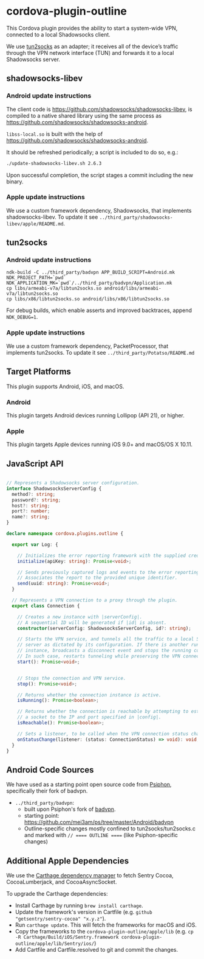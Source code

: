 # cordova-plugin-outline

This Cordova plugin provides the ability to start a system-wide VPN, connected to a local Shadowsocks client.

We use [tun2socks](https://github.com/ambrop72/badvpn-googlecode-export/blob/master/tun2socks/badvpn-tun2socks.8) as an adapter; it receives all of the device’s traffic through the VPN network interface (TUN) and forwards it to a local Shadowsocks server.

## shadowsocks-libev

### Android update instructions

The client code is https://github.com/shadowsocks/shadowsocks-libev, is compiled to a native shared library using the same process as https://github.com/shadowsocks/shadowsocks-android.

`libss-local.so` is built with the help of https://github.com/shadowsocks/shadowsocks-android.

It should be refreshed periodically; a script is included to do so, e.g.:
```bash
./update-shadowsocks-libev.sh 2.6.3
```

Upon successful completion, the script stages a commit including the new binary.

### Apple update instructions

We use a custom framework dependency, Shadowsocks, that implements shadowsocks-libev. To update it see `../third_party/shadowsocks-libev/apple/README.md`.

## tun2socks

### Android update instructions

```
ndk-build -C ../third_party/badvpn APP_BUILD_SCRIPT=Android.mk NDK_PROJECT_PATH=`pwd` NDK_APPLICATION_MK=`pwd`/../third_party/badvpn/Application.mk
cp libs/armeabi-v7a/libtun2socks.so android/libs/armeabi-v7a/libtun2socks.so
cp libs/x86/libtun2socks.so android/libs/x86/libtun2socks.so
```

For debug builds, which enable asserts and improved backtraces, append `NDK_DEBUG=1`.

### Apple update instructions

We use a custom framework dependency, PacketProcessor, that implements tun2socks. To update it see `../third_party/Potatso/README.md`

## Target Platforms

This plugin supports Android, iOS, and macOS.

### Android
This plugin targets Android devices running Lollipop (API 21), or higher.

### Apple
This plugin targets Apple devices running iOS 9.0+ and macOS/OS X 10.11.

## JavaScript API

```ts

// Represents a Shadowsocks server configuration.
interface ShadowsocksServerConfig {
  method?: string;
  password?: string;
  host?: string;
  port?: number;
  name?: string;
}

declare namespace cordova.plugins.outline {

  export var Log: {

    // Initializes the error reporting framework with the supplied credentials.
    initialize(apiKey: string): Promise<void>;

    // Sends previously captured logs and events to the error reporting framework.
    // Associates the report to the provided unique identifier.
    send(uuid: string): Promise<void>;
  }

  // Represents a VPN connection to a proxy through the plugin.
  export class Connection {

    // Creates a new instance with |serverConfig|.
    // A sequential ID will be generated if |id| is absent.
    constructor(serverConfig: ShadowsocksServerConfig, id?: string);

    // Starts the VPN service, and tunnels all the traffic to a local Shadowsocks
    // server as dictated by its configuration. If there is another running
    // instance, broadcasts a disconnect event and stops the running connection.
    // In such case, restarts tunneling while preserving the VPN connection.
    start(): Promise<void>;


    // Stops the connection and VPN service.
    stop(): Promise<void>;

    // Returns whether the connection instance is active.
    isRunning(): Promise<boolean>;

    // Returns whether the connection is reachable by attempting to establish
    // a socket to the IP and port specified in |config|.
    isReachable(): Promise<boolean>;

    // Sets a listener, to be called when the VPN connection status changes.
    onStatusChange(listener: (status: ConnectionStatus) => void): void;
  }
}

```

## Android Code Sources

We have used as a starting point open source code from [Psiphon](https://psiphon.ca/uz@Latn/open-source.html), specifically their fork of badvpn.

* `../third_party/badvpn`:
  * built upon Psiphon's fork of [badvpn](https://github.com/ambrop72/badvpn).
  * starting point: https://github.com/mei3am/ps/tree/master/Android/badvpn
  * Outline-specific changes mostly confined to tun2socks/tun2socks.c and marked with `// ==== OUTLINE ====` (like Psiphon-specific changes)

## Additional Apple Dependencies

We use the [Carthage dependency manager](https://github.com/Carthage/Carthage) to fetch Sentry Cocoa, CocoaLumberjack, and CocoaAsyncSocket.

To upgrade the Carthage dependencies:
* Install Carthage by running `brew install carthage`.
* Update the framework's version in Cartfile (e.g. `github "getsentry/sentry-cocoa" "x.y.z"`).
* Run `carthage update`. This will fetch the frameworks for macOS and iOS.
* Copy the frameworks to the `cordova-plugin-outline/apple/lib` (e.g. `cp -R Carthage/Build/iOS/Sentry.framework cordova-plugin-outline/apple/lib/Sentry/ios/`)
* Add Cartfile and Cartfile.resolved to git and commit the changes.

